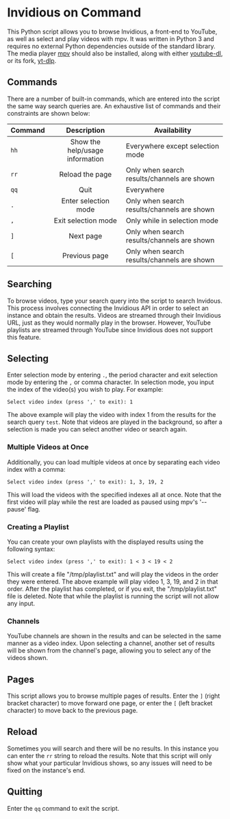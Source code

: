 # Invidious on Command
This Python script allows you to browse Invidious, a front-end to YouTube, as well as select and play videos with mpv. It was written in Python 3 and requires no external Python dependencies outside of the standard library. The media player [mpv](https://mpv.io) should also be installed, along with either [youtube-dl](https://youtube-dl.org), or its fork, [yt-dlp](https://github.com/yt-dlp/yt-dlp).

## Commands
There are a number of built-in commands, which are entered into the script the same way search queries are. An exhaustive list of commands and their constraints are shown below:

| Command | Description | Availability |
|---------|:-----------:|--------------|
| `hh`  | Show the help/usage information | Everywhere except selection mode            |
| `rr`  | Reload the page                 | Only when search results/channels are shown |
| `qq`  | Quit                            | Everywhere                                  |
| `.`   | Enter selection mode            | Only when search results/channels are shown |
| `,`   | Exit selection mode             | Only while in selection mode                |
| `]`   | Next page                       | Only when search results/channels are shown |
| `[`   | Previous page                   | Only when search results/channels are shown |

## Searching
To browse videos, type your search query into the script to search Invidous. This process involves connecting the Invidious API in order to select an instance and obtain the results. Videos are streamed through their Invidious URL, just as they would normally play in the browser. However, YouTube playlists are streamed through YouTube since Invidious does not support this feature.

## Selecting
Enter selection mode by entering `.`, the period character and exit selection mode by entering the `,` or comma character. In selection mode, you input the index of the video(s) you wish to play. For example:

```Select video index (press ',' to exit): 1```

The above example will play the video with index 1 from the results for the search query `test`. Note that videos are played in the background, so after a selection is made you can select another video or search again.

### Multiple Videos at Once
Additionally, you can load multiple videos at once by separating each video index with a comma:

```Select video index (press ',' to exit): 1, 3, 19, 2```

This will load the videos with the specified indexes all at once. Note that the first video will play while the rest are loaded as paused using mpv's '--pause' flag.

### Creating a Playlist
You can create your own playlists with the displayed results using the following syntax:

```Select video index (press ',' to exit): 1 < 3 < 19 < 2```

This will create a file "/tmp/playlist.txt" and will play the videos in the order they were entered. The above example will play video 1, 3, 19, and 2 in that order. After the playlist has completed, or if you exit, the "/tmp/playlist.txt" file is deleted. Note that while the playlist is running the script will not allow any input.

### Channels
YouTube channels are shown in the results and can be selected in the same manner as a video index. Upon selecting a channel, another set of results will be shown from the channel's page, allowing you to select any of the videos shown.

## Pages
This script allows you to browse multiple pages of results. Enter the `]` (right bracket character) to move forward one page, or enter the `[` (left bracket character) to move back to the previous page.

## Reload
Sometimes you will search and there will be no results. In this instance you can enter the `rr` string to reload the results. Note that this script will only show what your particular Invidious shows, so any issues will need to be fixed on the instance's end.

## Quitting
Enter the `qq` command to exit the script.
